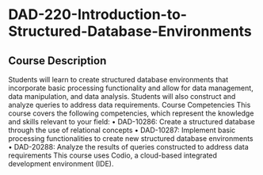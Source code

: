 # DAD-220-Introduction-to-Structured-Database-Environments
## Course Description
Students will learn to create structured database environments that incorporate basic 
processing functionality and allow for data management, data manipulation, and data analysis. 
Students will also construct and analyze queries to address data requirements.
Course Competencies
This course covers the following competencies, which represent the knowledge and skills 
relevant to your field:
• DAD-10286: Create a structured database through the use of relational concepts
• DAD-10287: Implement basic processing functionalities to create new structured 
database environments
• DAD-20288: Analyze the results of queries constructed to address data requirements
This course uses Codio, a cloud-based integrated development environment (IDE).
